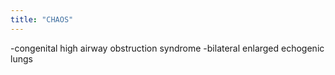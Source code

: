 ```yaml
---
title: "CHAOS"
---
```

-congenital high airway obstruction syndrome
-bilateral enlarged echogenic lungs

